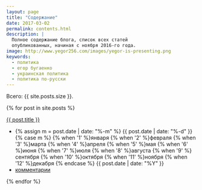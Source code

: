 ```yaml
---
layout: page
title: "Содержание"
date: 2017-03-02
permalink: contents.html
description: |
  Полное содержание блога, список всех статей
  опубликованных, начиная с ноября 2016-го года.
image: http://www.yegor256.com/images/yegor-is-presenting.png
keywords:
  - политика
  - егор бугаенко
  - украинская политика
  - политика по-русски
---
```


Всего: {{ site.posts.size }}.

{% for post in site.posts %}
  <div>
    <div>
      <a href="{{ post.url }}">
        <span itemprop="name headline mainEntityOfPage">{{ post.title }}</span>
      </a>
    </div>
    <ul class="subline">
      <li>
        <time itemprop="datePublished dateModified" datetime="{{ post.date | date_to_xmlschema }}">
          {% assign m = post.date | date: "%-m" %}
          {{ post.date | date: "%-d" }}
          {% case m %}
            {% when '1' %}января
            {% when '2' %}февраля
            {% when '3' %}марта
            {% when '4' %}апреля
            {% when '5' %}мая
            {% when '6' %}июня
            {% when '7' %}июля
            {% when '8' %}августа
            {% when '9' %}сентября
            {% when '10' %}октября
            {% when '11' %}ноября
            {% when '12' %}декабря
          {% endcase %}
          {{ post.date | date: "%Y" }}
        </time>
      </li>
      <li>
        <i class="icon icon-comments"></i>
        <a href="{{ site.url }}{{ post.url }}#disqus_thread" itemprop="discussionUrl">комментарии</a>
      </li>
    </ul>
  </div>
{% endfor %}

